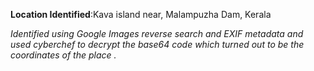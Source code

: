 **Location Identified**:Kava island near,
 Malampuzha Dam, Kerala

*Identified using Google Images reverse search and EXIF metadata and used cyberchef to decrypt the base64 code which turned out to be the coordinates of the place .*
